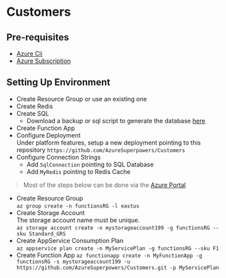 # Customers

## Pre-requisites  
* [Azure Cli](https://docs.microsoft.com/en-us/cli/azure/install-azure-cli?view=azure-cli-latest)  
* [Azure Subscription](https://account.windowsazure.com/Subscriptions )  

## Setting Up Environment
* Create Resource Group or use an existing one
* Create Redis   
* Create SQL  
    * Download a backup or sql script to generate the database [here](https://northwinddatabase.codeplex.com/releases/view/71634)
* Create Function App  
* Configure Deployment  
Under platform features, setup a new deployment pointing to this repository `https://github.com/AzureSuperpowers/Customers`  
* Configure Connection Strings
    * Add `SqlConnection` pointing to SQL Database  
    * Add `MyRedis` pointing to Redis Cache 



> Most of the steps below can be done via the [Azure Portal](https://portal.azure.com)  
* Create Resource Group  
`az group create -n functionsRG -l eastus`   
* Create Storage Account  
The storage account name must be unique.   
`az storage account create -n mystorageaccount199 -g functionsRG --sku Standard_GRS`  
* Create AppService Consumption Plan  
`az appservice plan create -n MyServicePlan -g functionsRG --sku F1`  
* Create Function App
`az functionapp create -n MyFunctionApp -g functionsRG -s mystorageaccount199 -u https://github.com/AzureSuperpowers/Customers.git -p MyServicePlan`